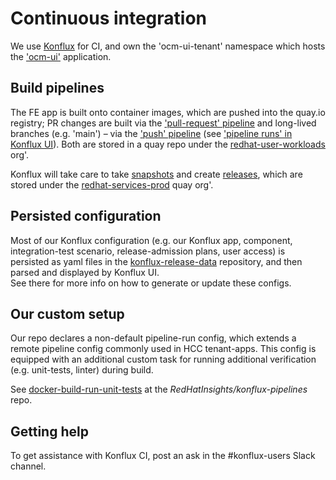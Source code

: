 
# Continuous integration

We use [Konflux][1] for CI, and own the 'ocm-ui-tenant' namespace which hosts the ['ocm-ui'][8] application.
            

## Build pipelines

The FE app is built onto container images, which are pushed into the quay.io registry; PR changes are built via the ['pull-request' pipeline][3] and long-lived branches (e.g. 'main') – via the ['push' pipeline][4] (see ['pipeline runs' in Konflux UI][9]).  Both are stored in a quay repo under the [redhat-user-workloads][2] org'.

Konflux will take care to take [snapshots][5] and create [releases][6], which are stored under the [redhat-services-prod][7] quay org'.
        

## Persisted configuration

Most of our Konflux configuration (e.g. our Konflux app, component, integration-test scenario, release-admission plans, user access) is persisted as yaml files in the [konflux-release-data][10] repository, and then parsed and displayed by Konflux UI.  
See there for more info on how to generate or update these configs.


## Our custom setup

Our repo declares a non-default pipeline-run config, which extends a remote pipeline config commonly used in HCC tenant-apps.  This config is equipped with an additional custom task for running additional verification (e.g. unit-tests, linter) during build.

See [docker-build-run-unit-tests][11] at the _RedHatInsights/konflux-pipelines_ repo.

 
## Getting help

To get assistance with Konflux CI, post an ask in the #konflux-users Slack channel.
   
      


[1]: https://konflux.pages.redhat.com/docs/users/index.html
[2]: https://quay.io/repository/redhat-user-workloads/ocm-ui-tenant/uhc-portal
[3]: https://github.com/RedHatInsights/uhc-portal/blob/main/.tekton/uhc-portal-pull-request.yaml
[4]: https://github.com/RedHatInsights/uhc-portal/blob/main/.tekton/uhc-portal-push.yaml
[5]: https://konflux-ui.apps.stone-prd-rh01.pg1f.p1.openshiftapps.com/ns/ocm-ui-tenant/applications/ocm-ui/snapshots
[6]: https://konflux-ui.apps.stone-prd-rh01.pg1f.p1.openshiftapps.com/ns/ocm-ui-tenant/applications/ocm-ui/releases
[7]: https://quay.io/repository/redhat-services-prod/ocm-ui-tenant/uhc-portal
[8]: https://konflux-ui.apps.stone-prd-rh01.pg1f.p1.openshiftapps.com/ns/ocm-ui-tenant/applications/ocm-ui/
[9]: https://konflux-ui.apps.stone-prd-rh01.pg1f.p1.openshiftapps.com/ns/ocm-ui-tenant/applications/ocm-ui/activity/pipelineruns
[10]: https://gitlab.cee.redhat.com/releng/konflux-release-data
[11]: https://github.com/RedHatInsights/konflux-pipelines/raw/main/pipelines/platform-ui/docker-build-run-unit-tests.yaml
